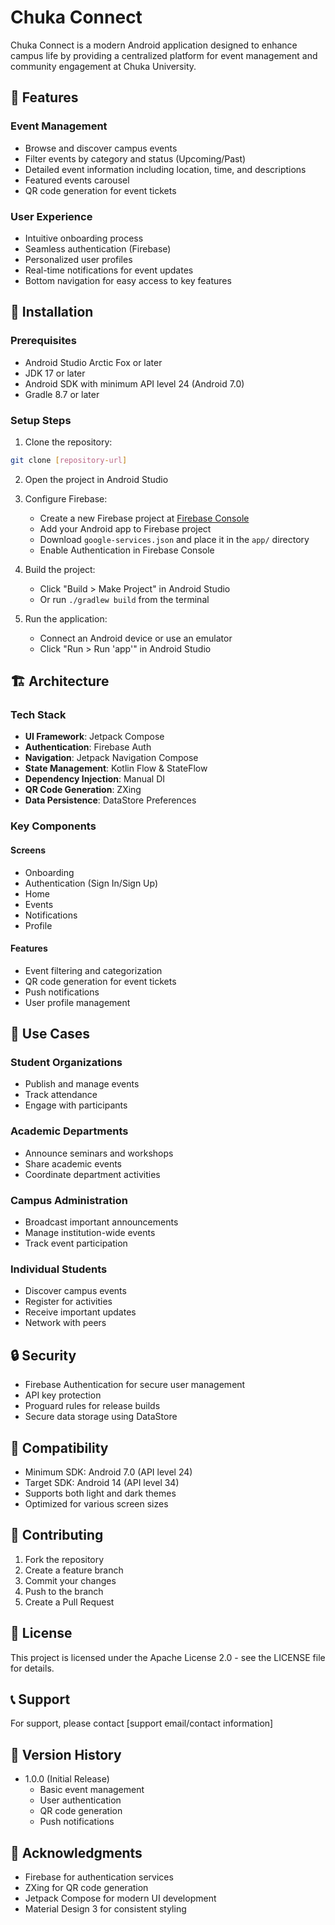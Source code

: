 # Chuka Connect

Chuka Connect is a modern Android application designed to enhance campus life by providing a centralized platform for event management and community engagement at Chuka University.

## 🌟 Features

### Event Management
- Browse and discover campus events
- Filter events by category and status (Upcoming/Past)
- Detailed event information including location, time, and descriptions
- Featured events carousel
- QR code generation for event tickets

### User Experience
- Intuitive onboarding process
- Seamless authentication (Firebase)
- Personalized user profiles
- Real-time notifications for event updates
- Bottom navigation for easy access to key features

## 🚀 Installation

### Prerequisites
- Android Studio Arctic Fox or later
- JDK 17 or later
- Android SDK with minimum API level 24 (Android 7.0)
- Gradle 8.7 or later

### Setup Steps

1. Clone the repository:
```bash
git clone [repository-url]
```

2. Open the project in Android Studio

3. Configure Firebase:
   - Create a new Firebase project at [Firebase Console](https://console.firebase.google.com)
   - Add your Android app to Firebase project
   - Download `google-services.json` and place it in the `app/` directory
   - Enable Authentication in Firebase Console

4. Build the project:
   - Click "Build > Make Project" in Android Studio
   - Or run `./gradlew build` from the terminal

5. Run the application:
   - Connect an Android device or use an emulator
   - Click "Run > Run 'app'" in Android Studio

## 🏗 Architecture

### Tech Stack
- **UI Framework**: Jetpack Compose
- **Authentication**: Firebase Auth
- **Navigation**: Jetpack Navigation Compose
- **State Management**: Kotlin Flow & StateFlow
- **Dependency Injection**: Manual DI
- **QR Code Generation**: ZXing
- **Data Persistence**: DataStore Preferences

### Key Components

#### Screens
- Onboarding
- Authentication (Sign In/Sign Up)
- Home
- Events
- Notifications
- Profile

#### Features
- Event filtering and categorization
- QR code generation for event tickets
- Push notifications
- User profile management

## 🎯 Use Cases

### Student Organizations
- Publish and manage events
- Track attendance
- Engage with participants

### Academic Departments
- Announce seminars and workshops
- Share academic events
- Coordinate department activities

### Campus Administration
- Broadcast important announcements
- Manage institution-wide events
- Track event participation

### Individual Students
- Discover campus events
- Register for activities
- Receive important updates
- Network with peers

## 🔒 Security

- Firebase Authentication for secure user management
- API key protection
- Proguard rules for release builds
- Secure data storage using DataStore

## 📱 Compatibility

- Minimum SDK: Android 7.0 (API level 24)
- Target SDK: Android 14 (API level 34)
- Supports both light and dark themes
- Optimized for various screen sizes

## 🤝 Contributing

1. Fork the repository
2. Create a feature branch
3. Commit your changes
4. Push to the branch
5. Create a Pull Request

## 📄 License

This project is licensed under the Apache License 2.0 - see the LICENSE file for details.

## 📞 Support

For support, please contact [support email/contact information]

## 🔄 Version History

- 1.0.0 (Initial Release)
  - Basic event management
  - User authentication
  - QR code generation
  - Push notifications

## 🙏 Acknowledgments

- Firebase for authentication services
- ZXing for QR code generation
- Jetpack Compose for modern UI development
- Material Design 3 for consistent styling
